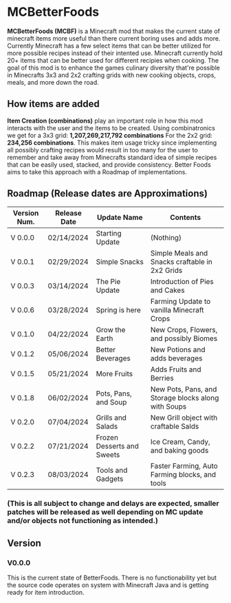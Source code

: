 # MCBetterFoods

**MCBetterFoods (MCBF)** is a Minecraft mod that makes the current state of minecraft items more useful than there current boring uses and adds more. Currently Minecraft has a few select items that can be better utilized for more possible recipes instead of their intented use. Minecraft currently hold 20+ items that can be better used for different recipies when cooking. The goal of this mod is to enhance the games culinary diversity that're possible in Minecrafts 3x3 and 2x2 crafting grids with new cooking objects, crops, meals, and more down the road.

## How items are added

**Item Creation (combinations)** play an important role in how this mod interacts with the user and the items to be created. Using combinatronics we get for a 3x3 grid: **1,207,269,217,792 combinations** For the 2x2 grid: **234,256 combinations**. This makes item usage tricky since implementing all possibly crafting recipes would result in too many for the user to remember and take away from Minecrafts standard idea of simple recipes that can be easily used, stacked, and provide consistency. Better Foods aims to take this approach with a Roadmap of implementations.

## Roadmap (Release dates are Approximations)

|  Version Num. | Release Date |         Update Name         |                       Contents                        |
|---------------|--------------|-----------------------------|-------------------------------------------------------|
|    V 0.0.0    |  02/14/2024  |  Starting Update            |  (Nothing)                                            |
|    V 0.0.1    |  02/29/2024  |  Simple Snacks              |  Simple Meals and Snacks craftable in 2x2 Grids       |
|    V 0.0.3    |  03/14/2024  |  The Pie Update             |  Introduction of Pies and Cakes                       |
|    V 0.0.6    |  03/28/2024  |  Spring is here             |  Farming Update to vanilla Minecraft Crops            |
|    V 0.1.0    |  04/22/2024  |  Grow the Earth             |  New Crops, Flowers, and possibly Biomes              |
|    V 0.1.2    |  05/06/2024  |  Better Beverages           |  New Potions and adds beverages                       |
|    V 0.1.5    |  05/21/2024  |  More Fruits                |  Adds Fruits and Berries                              |
|    V 0.1.8    |  06/02/2024  |  Pots, Pans, and Soup       |  New Pots, Pans, and Storage blocks along with Soups  | 
|    V 0.2.0    |  07/04/2024  |  Grills and Salads          |  New Grill object with craftable Salds                |
|    V 0.2.2    |  07/21/2024  |  Frozen Desserts and Sweets |  Ice Cream, Candy, and baking goods                   |
|    V 0.2.3    |  08/03/2024  |  Tools and Gadgets          |  Faster Farming, Auto Farming blocks, and tools       |

### (This is all subject to change and delays are expected, smaller patches will be released as well depending on MC update and/or objects not functioning as intended.)

## Version

### V0.0.0

This is the current state of BetterFoods. There is no functionability yet but the source code operates on system with Minecraft Java and is getting ready for item introduction. 
